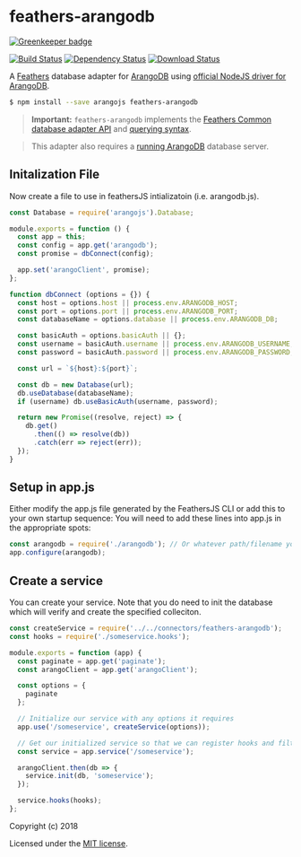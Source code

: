 # feathers-arangodb
[![Greenkeeper badge](https://badges.greenkeeper.io/feathersjs-ecosystem/feathers-mongodb.svg)](https://greenkeeper.io/)

[![Build Status](https://travis-ci.org/Brian-McBride/feathers-arangodb.png?branch=master)](https://travis-ci.org/Brian-McBride/feathers-arangodb)
[![Dependency Status](https://img.shields.io/david/Brian-McBride/feathers-arangodb.svg?style=flat-square)](https://david-dm.org/Brian-McBride/feathers-arangodb)
[![Download Status](https://img.shields.io/npm/dm/feathers-arangodb.svg?style=flat-square)](https://www.npmjs.com/package/feathers-arangodb)

A [Feathers](https://feathersjs.com) database adapter for [ArangoDB](https://www.arango.org/) using [official NodeJS driver for ArangoDB](https://github.com/arangodb/arangojs).

```bash
$ npm install --save arangojs feathers-arangodb
```

> __Important:__ `feathers-arangodb` implements the [Feathers Common database adapter API](https://docs.feathersjs.com/api/databases/common.html) and [querying syntax](https://docs.feathersjs.com/api/databases/querying.html).

> This adapter also requires a [running ArangoDB](https://docs.arangodb.com/3.3/Manual/GettingStarted/) database server.


## Initalization File

Now create a file to use in feathersJS intializatoin (i.e. arangodb.js).

```javascript
const Database = require('arangojs').Database;

module.exports = function () {
  const app = this;
  const config = app.get('arangodb');
  const promise = dbConnect(config);

  app.set('arangoClient', promise);
};

function dbConnect (options = {}) {
  const host = options.host || process.env.ARANGODB_HOST;
  const port = options.port || process.env.ARANGODB_PORT;
  const databaseName = options.database || process.env.ARANGODB_DB;

  const basicAuth = options.basicAuth || {};
  const username = basicAuth.username || process.env.ARANGODB_USERNAME;
  const password = basicAuth.password || process.env.ARANGODB_PASSWORD;

  const url = `${host}:${port}`;

  const db = new Database(url);
  db.useDatabase(databaseName);
  if (username) db.useBasicAuth(username, password);

  return new Promise((resolve, reject) => {
    db.get()
      .then(() => resolve(db))
      .catch(err => reject(err));
  });
}
```

## Setup in app.js
Either modify the app.js file generated by the FeathersJS CLI or add this to your own startup sequence:
You will need to add these lines into app.js in the appropriate spots:
```javascript
const arangodb = require('./arangodb'); // Or whatever path/filename you created above
app.configure(arangodb);
```

## Create a service
You can create your service. Note that you do need to init the database which will verify and create the specified colleciton.
```javascript
const createService = require('../../connectors/feathers-arangodb');
const hooks = require('./someservice.hooks');

module.exports = function (app) {
  const paginate = app.get('paginate');
  const arangoClient = app.get('arangoClient');

  const options = {
    paginate
  };

  // Initialize our service with any options it requires
  app.use('/someservice', createService(options));

  // Get our initialized service so that we can register hooks and filters
  const service = app.service('/someservice');

  arangoClient.then(db => {
    service.init(db, 'someservice');
  });

  service.hooks(hooks);
};
```

Copyright (c) 2018

Licensed under the [MIT license](LICENSE).
